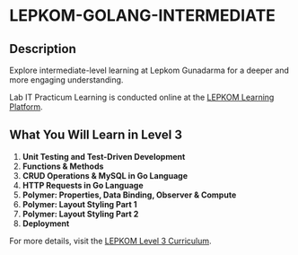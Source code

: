 # LEPKOM-GOLANG-INTERMEDIATE

## Description

Explore intermediate-level learning at Lepkom Gunadarma for a deeper and more engaging understanding.

Lab IT Practicum Learning is conducted online at the [LEPKOM Learning Platform](https://kursusvmlepkom.gunadarma.ac.id).

## What You Will Learn in Level 3

1. **Unit Testing and Test-Driven Development**
2. **Functions & Methods**
3. **CRUD Operations & MySQL in Go Language**
4. **HTTP Requests in Go Language**
5. **Polymer: Properties, Data Binding, Observer & Compute**
6. **Polymer: Layout Styling Part 1**
7. **Polymer: Layout Styling Part 2**
8. **Deployment**

For more details, visit the [LEPKOM Level 3 Curriculum](https://vm.lepkom.gunadarma.ac.id/skema/tingkat3).